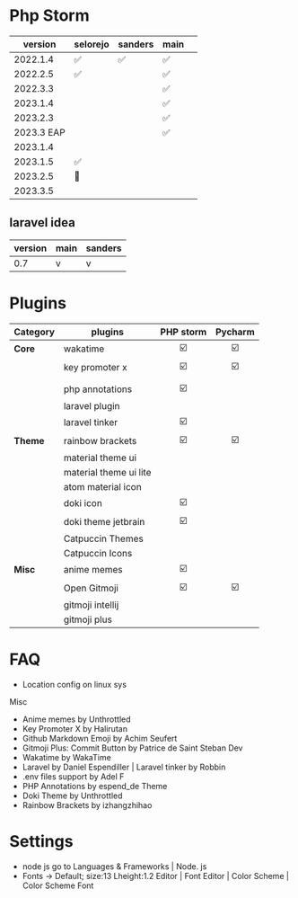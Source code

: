 # Php Storm

| version    | selorejo | sanders | main |     |
| ---------- | -------- | ------- | ---- | --- |
| 2022.1.4   | ✅        | ✅       | ✅    |     |
| 2022.2.5   | ✅        |         | ✅    |     |
| 2022.3.3   |          |         | ✅    |     |
| 2023.1.4   |          |         | ✅    |     |
| 2023.2.3   |          |         | ✅    |     |
| 2023.3 EAP |          |         | ✅    |     |
| 2023.1.4   |          |         |      |     |
| 2023.1.5   | ✅        |         |      |     |
| 2023.2.5   | 🚧       |         |      |     |
| 2023.3.5   |          |         |      |     |


## laravel idea

| version | main | sanders |
| ------- | ---- | ------- |
| 0.7     | v    | v       |

# Plugins

| Category  | plugins                | PHP storm | Pycharm |
| --------- | ---------------------- | :-------: | :-----: |
| **Core**  | wakatime               |    ☑️     |   ☑️    |
|           | key promoter x         |    ☑️     |   ☑️    |
|           |                        |           |         |
|           | php annotations        |    ☑️     |         |
|           | laravel plugin         |           |         |
|           | laravel tinker         |    ☑️     |         |
| **Theme** | rainbow brackets       |    ☑️     |   ☑️    |
|           | material theme ui      |           |         |
|           | material theme ui lite |           |         |
|           | atom material icon     |           |         |
|           | doki icon              |    ☑️     |         |
|           | doki theme jetbrain    |    ☑️     |         |
|           | Catpuccin Themes       |           |         |
|           | Catpuccin Icons        |           |         |
| **Misc**  | anime memes            |    ☑️     |         |
|           | Open Gitmoji           |    ☑️     |   ☑️    |
|           | gitmoji intellij       |           |         |
|           | gitmoji plus           |           |         |
# FAQ
- Location config on linux sys


Misc
- Anime memes by Unthrottled
- Key Promoter X by Halirutan
- Github Markdown Emoji by Achim Seufert
- Gitmoji Plus: Commit Button by Patrice de Saint Steban
Dev
- Wakatime by WakaTime
- Laravel by Daniel Espendiller | Laravel tinker by Robbin
- .env files support by Adel F
- PHP Annotations by espend_de
Theme
- Doki Theme by Unthrottled
- Rainbow Brackets by izhangzhihao


# Settings
- node js
  go to Languages & Frameworks | Node. js
- Fonts -> Default; size:13 Lheight:1.2
  Editor | Font
  Editor | Color Scheme | Color Scheme Font
  